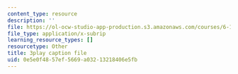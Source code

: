 ```yaml
---
content_type: resource
description: ''
file: https://ol-ocw-studio-app-production.s3.amazonaws.com/courses/6-189-multicore-programming-primer-january-iap-2007/0e5e0f4857ef5669a03213218406e5fb_4_B2x3UVLAo.vtt
file_type: application/x-subrip
learning_resource_types: []
resourcetype: Other
title: 3play caption file
uid: 0e5e0f48-57ef-5669-a032-13218406e5fb
---
```

